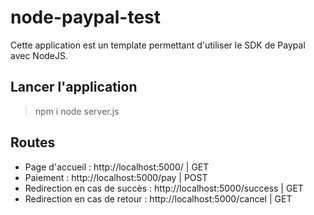 # node-paypal-test

Cette application est un template permettant d'utiliser le SDK de Paypal avec NodeJS.

## Lancer l'application

> npm i
> node server.js

## Routes
  - Page d'accueil : http://localhost:5000/ | GET
  - Paiement : http://localhost:5000/pay | POST
  - Redirection en cas de succès : http://localhost:5000/success | GET
  - Redirection en cas de retour : http://localhost:5000/cancel | GET
